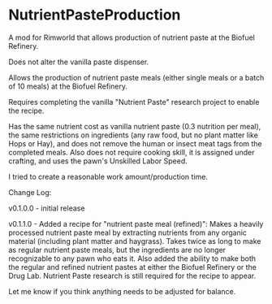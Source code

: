 # NutrientPasteProduction
A mod for Rimworld that allows production of nutrient paste at the Biofuel Refinery.

Does not alter the vanilla paste dispenser.
	
Allows the production of nutrient paste meals (either single meals or a batch of 10 meals) at the Biofuel Refinery.
	
Requires completing the vanilla "Nutrient Paste" research project to enable the recipe.
	
Has the same nutrient cost as vanilla nutrient paste (0.3 nutrition per meal), the same restrictions on ingredients (any raw food, but no plant matter like Hops or Hay), and does not remove the human or insect meat tags from the completed meals. Also does not require cooking skill, it is assigned under crafting, and uses the pawn's Unskilled Labor Speed.
	
I tried to create a reasonable work amount/production time.

Change Log:

v0.1.0.0 - initial release

v0.1.1.0 - Added a recipe for "nutrient paste meal (refined)": Makes a heavily processed nutrient paste meal by extracting nutrients from any organic material (including plant matter and haygrass). Takes twice as long to make as regular nutrient paste meals, but the ingredients are no longer recognizable to any pawn who eats it. Also added the ability to make both the regular and refined nutrient pastes at either the Biofuel Refinery or the Drug Lab. Nutrient Paste research is still required for the recipe to appear.
	
Let me know if you think anything needs to be adjusted for balance.
